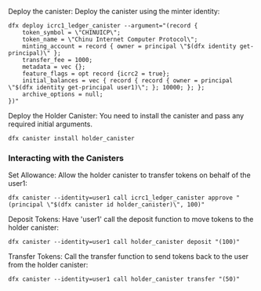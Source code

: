 Deploy the canister:
Deploy the canister using the minter identity:

```
dfx deploy icrc1_ledger_canister --argument="(record {
    token_symbol = \"CHINUICP\";
    token_name = \"Chinu Internet Computer Protocol\";
    minting_account = record { owner = principal \"$(dfx identity get-principal)\" };
    transfer_fee = 1000;
    metadata = vec {};
    feature_flags = opt record {icrc2 = true};
    initial_balances = vec { record { record { owner = principal \"$(dfx identity get-principal user1)\"; }; 10000; }; };
    archive_options = null;
})"
```

Deploy the Holder Canister:
You need to install the canister and pass any required initial arguments.

```
dfx canister install holder_canister
```

### Interacting with the Canisters

Set Allowance:
Allow the holder canister to transfer tokens on behalf of the user1:

```
dfx canister --identity=user1 call icrc1_ledger_canister approve "(principal \"$(dfx canister id holder_canister)\", 100)"
```

Deposit Tokens:
Have 'user1' call the deposit function to move tokens to the holder canister:

```
dfx canister --identity=user1 call holder_canister deposit "(100)"
```

Transfer Tokens:
Call the transfer function to send tokens back to the user from the holder canister:

```
dfx canister --identity=user1 call holder_canister transfer "(50)"
```

